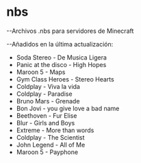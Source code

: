 # nbs

--Archivos .nbs para servidores de Minecraft


--Añadidos en la última actualización:

- Soda Stereo - De Musica Ligera
- Panic at the disco - High Hopes
- Maroon 5 - Maps
- Gym Class Heroes - Stereo Hearts
- Coldplay - Viva la vida
- Coldplay - Paradise
- Bruno Mars - Grenade
- Bon Jovi - you give love a bad name
- Beethoven - Fur Elise
- Blur - Girls and Boys
- Extreme - More than words
- Coldplay - The Scientist
- John Legend - All of Me
- Maroon 5 - Payphone
